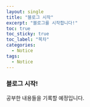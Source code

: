 ```yaml
---
layout: single
title: "블로그 시작"
excerpt: "블로그를 시작합니다!"
toc: true
toc_sticky: true
toc_label: "목차"
categories:
  - Notice
tags:
  - Notice
---
```


### 블로그 시작! 
공부한 내용들을 기록할 예정입니다.
